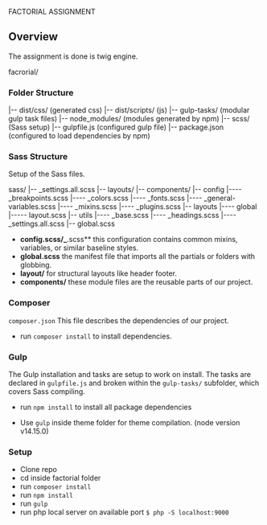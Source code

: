 FACTORIAL ASSIGNMENT
## Overview
The assignment is done is twig engine.

facrorial/ 
### Folder Structure
|-- dist/css/  (generated css) 
|-- dist/scripts/  (js)
|-- gulp-tasks/ (modular gulp task files)
|-- node_modules/  (modules generated by npm)
|-- scss/  (Sass setup)
|-- gulpfile.js  (configured gulp file)
|-- package.json  (configured to load dependencies by npm)

### Sass Structure
Setup of the Sass files.

sass/
  |-- _settings.all.scss
  |-- layouts/
  |-- components/
  |-- config
  |---- _breakpoints.scss
  |---- _colors.scss
  |---- _fonts.scss
  |---- _general-variables.scss
  |---- _mixins.scss
  |---- _plugins.scss
  |-- layouts
  |---- global
  |----- layout.scss
  |-- utils
  |---- _base.scss
  |---- _headings.scss
  |---- _settings.all.scss
  |-- global.scss

* **config.scss/_**.scss** this configuration contains common mixins, variables, or similar baseline styles.
* **global.scss**  the manifest file that imports all the partials or folders with globbing.
* **layout/**  for structural layouts like header footer.
* **components/** these module files are the reusable parts of our project.

### Composer
`composer.json` This file describes the dependencies of our project.
- run `composer install` to install dependencies.

### Gulp 
The Gulp installation and tasks are setup to work on install. The tasks are declared in `gulpfile.js` and broken within the `gulp-tasks/` subfolder, which covers Sass compiling.

- run `npm install` to install all package dependencies

- Use `gulp` inside theme folder for theme compilation. (node version v14.15.0)

### Setup
- Clone repo
- cd inside factorial folder
- run `composer install`
- run `npm install`
- run `gulp`
- run php local server on available port `$ php -S localhost:9000` 

